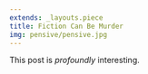 ```yaml
---
extends: _layouts.piece
title: Fiction Can Be Murder
img: pensive/pensive.jpg
---
```


This post is *profoundly* interesting.
